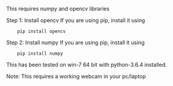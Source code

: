 This requires numpy and opencv libraries

Step 1: Install opencv
If you are using pip, install it using 

        pip install opencv
    

Step 2: Install numpy
If you are using pip, install it using 

        pip install numpy
    
This has been tested on win-7 64 bit with python-3.6.4 installed.



Note: This requires a working webcam in your pc/laptop

